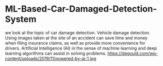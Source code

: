 # ML-Based-Car-Damaged-Detection-System
we look at the topic of car damage detection. Vehicle damage detection. Using images taken at the site of an accident can save time and money when filing insurance claims, as well as provide more convenience for drivers. Artificial Intelligence (AI) in the sense of machine learning and deep learning algorithms can assist in solving problems. 
<https://degould.com/wp-content/uploads/2019/11/powered-by-ai-1.jpg>
